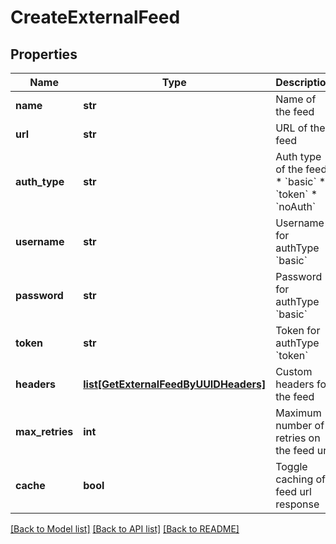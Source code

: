 # CreateExternalFeed

## Properties
Name | Type | Description | Notes
------------ | ------------- | ------------- | -------------
**name** | **str** | Name of the feed | 
**url** | **str** | URL of the feed | 
**auth_type** | **str** | Auth type of the feed:   * &#x60;basic&#x60;   * &#x60;token&#x60;   * &#x60;noAuth&#x60;  | [optional] [default to 'noAuth']
**username** | **str** | Username for authType &#x60;basic&#x60; | [optional] 
**password** | **str** | Password for authType &#x60;basic&#x60; | [optional] 
**token** | **str** | Token for authType &#x60;token&#x60; | [optional] 
**headers** | [**list[GetExternalFeedByUUIDHeaders]**](GetExternalFeedByUUIDHeaders.md) | Custom headers for the feed | [optional] 
**max_retries** | **int** | Maximum number of retries on the feed url | [optional] 
**cache** | **bool** | Toggle caching of feed url response | [optional] [default to False]

[[Back to Model list]](../README.md#documentation-for-models) [[Back to API list]](../README.md#documentation-for-api-endpoints) [[Back to README]](../README.md)


